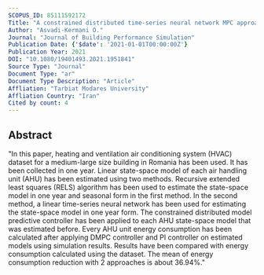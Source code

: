 ```yaml
---
SCOPUS_ID: 85111592172
Title: "A constrained distributed time-series neural network MPC approach for HVAC system energy saving in a medium-large building"
Author: "Asvadi-Kermani O."
Journal: "Journal of Building Performance Simulation"
Publication Date: {'$date': '2021-01-01T00:00:00Z'}
Publication Year: 2021
DOI: "10.1080/19401493.2021.1951841"
Source Type: "Journal"
Document Type: "ar"
Document Type Description: "Article"
Affliation: "Tarbiat Modares University"
Affliation Country: "Iran"
Cited by count: 4
---
```


## Abstract
"In this paper, heating and ventilation air conditioning system (HVAC) dataset for a medium-large size building in Romania has been used. It has been collected in one year. Linear state-space model of each air handling unit (AHU) has been estimated using two methods. Recursive extended least squares (RELS) algorithm has been used to estimate the state-space model in one year and seasonal form in the first method. In the second method, a linear time-series neural network has been used for estimating the state-space model in one year form. The constrained distributed model predictive controller has been applied to each AHU state-space model that was estimated before. Every AHU unit energy consumption has been calculated after applying DMPC controller and PI controller on estimated models using simulation results. Results have been compared with energy consumption calculated using the dataset. The mean of energy consumption reduction with 2 approaches is about 36.94%."
